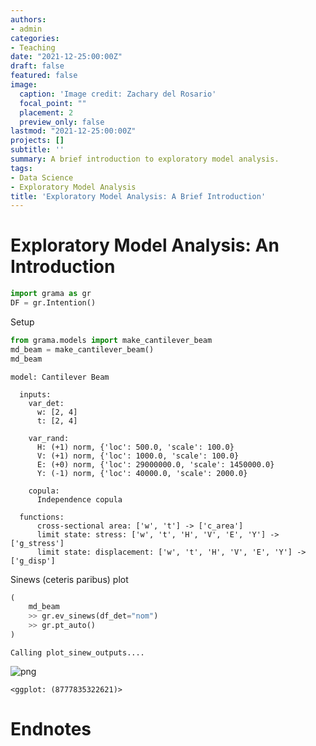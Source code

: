 ```yaml
---
authors:
- admin
categories:
- Teaching
date: "2021-12-25:00:00Z"
draft: false
featured: false
image:
  caption: 'Image credit: Zachary del Rosario'
  focal_point: ""
  placement: 2
  preview_only: false
lastmod: "2021-12-25:00:00Z"
projects: []
subtitle: ''
summary: A brief introduction to exploratory model analysis.
tags:
- Data Science
- Exploratory Model Analysis
title: 'Exploratory Model Analysis: A Brief Introduction'
---
```

# Exploratory Model Analysis: An Introduction



```python
import grama as gr
DF = gr.Intention()
```

Setup



```python
from grama.models import make_cantilever_beam
md_beam = make_cantilever_beam()
md_beam
```




    model: Cantilever Beam
    
      inputs:
        var_det:
          w: [2, 4]
          t: [2, 4]
    
        var_rand:
          H: (+1) norm, {'loc': 500.0, 'scale': 100.0}
          V: (+1) norm, {'loc': 1000.0, 'scale': 100.0}
          E: (+0) norm, {'loc': 29000000.0, 'scale': 1450000.0}
          Y: (-1) norm, {'loc': 40000.0, 'scale': 2000.0}
    
        copula:
          Independence copula
    
      functions:
          cross-sectional area: ['w', 't'] -> ['c_area']
          limit state: stress: ['w', 't', 'H', 'V', 'E', 'Y'] -> ['g_stress']
          limit state: displacement: ['w', 't', 'H', 'V', 'E', 'Y'] -> ['g_disp']



Sinews (ceteris paribus) plot



```python
(
    md_beam
    >> gr.ev_sinews(df_det="nom")
    >> gr.pt_auto()
)
```

    Calling plot_sinew_outputs....



    
![png](/ema-intro_files/ema-intro_5_1.png)
    





    <ggplot: (8777835322621)>



# Endnotes

